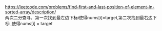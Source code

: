 https://leetcode.com/problems/find-first-and-last-position-of-element-in-sorted-array/description/  
两次二分查寻，第一次找到最左边下标i使得nums[i]=target,第二次找到最右边下标i,使得nums[i] = target